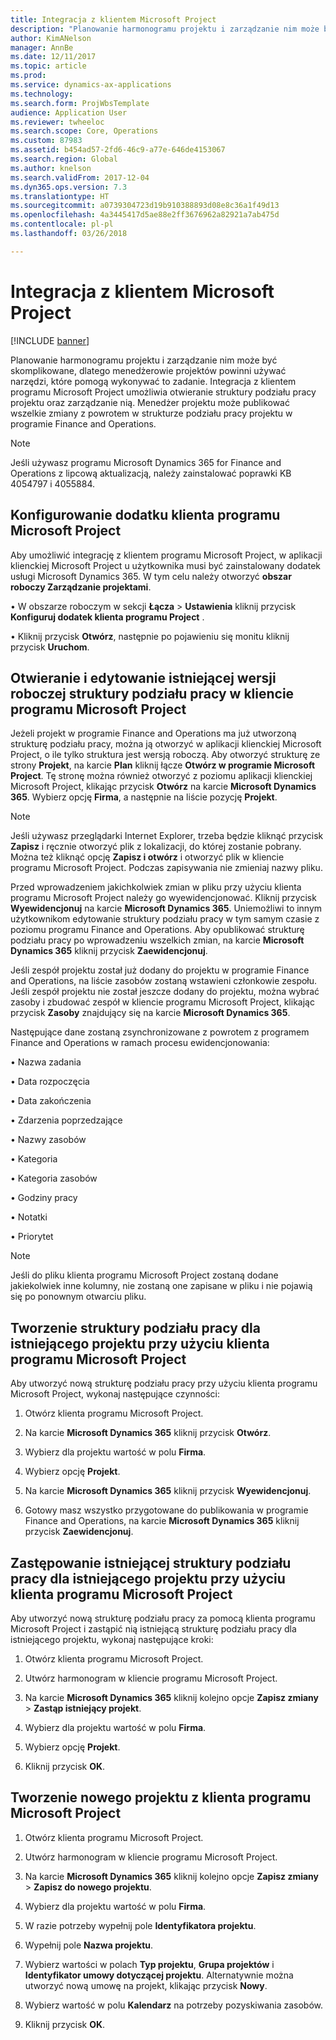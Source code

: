 ```yaml
---
title: Integracja z klientem Microsoft Project
description: "Planowanie harmonogramu projektu i zarządzanie nim może być skomplikowane, dlatego menedżerowie projektów powinni używać narzędzi, które pomogą wykonywać to zadanie. Integracja z klientem programu Microsoft Project umożliwia otwieranie struktury podziału pracy projektu oraz zarządzanie nią."
author: KimANelson
manager: AnnBe
ms.date: 12/11/2017
ms.topic: article
ms.prod: 
ms.service: dynamics-ax-applications
ms.technology: 
ms.search.form: ProjWbsTemplate
audience: Application User
ms.reviewer: twheeloc
ms.search.scope: Core, Operations
ms.custom: 87983
ms.assetid: b454ad57-2fd6-46c9-a77e-646de4153067
ms.search.region: Global
ms.author: knelson
ms.search.validFrom: 2017-12-04
ms.dyn365.ops.version: 7.3
ms.translationtype: HT
ms.sourcegitcommit: a0739304723d19b910388893d08e8c36a1f49d13
ms.openlocfilehash: 4a3445417d5ae88e2ff3676962a82921a7ab475d
ms.contentlocale: pl-pl
ms.lasthandoff: 03/26/2018

---
```


# <a name="microsoft-project-client-integration"></a>Integracja z klientem Microsoft Project

[!INCLUDE [banner](../includes/banner.md)]

Planowanie harmonogramu projektu i zarządzanie nim może być skomplikowane, dlatego menedżerowie projektów powinni używać narzędzi, które pomogą wykonywać to zadanie. Integracja z klientem programu Microsoft Project umożliwia otwieranie struktury podziału pracy projektu oraz zarządzanie nią. Menedżer projektu może publikować wszelkie zmiany z powrotem w strukturze podziału pracy projektu w programie Finance and Operations.

> [!NOTE]
> Jeśli używasz programu Microsoft Dynamics 365 for Finance and Operations z lipcową aktualizacją, należy zainstalować poprawki KB 4054797 i 4055884.

## <a name="configure-the-microsoft-project-client-add-in"></a>Konfigurowanie dodatku klienta programu Microsoft Project
Aby umożliwić integrację z klientem programu Microsoft Project, w aplikacji klienckiej Microsoft Project u użytkownika musi być zainstalowany dodatek usługi Microsoft Dynamics 365. W tym celu należy otworzyć **obszar roboczy Zarządzanie projektami**.

•   W obszarze roboczym w sekcji **Łącza** > **Ustawienia** kliknij przycisk **Konfiguruj dodatek klienta programu Project** .

•   Kliknij przycisk **Otwórz**, następnie po pojawieniu się monitu kliknij przycisk **Uruchom**.

## <a name="open-and-edit-an-existing-draft-work-breakdown-structure-in-microsoft-project-client"></a>Otwieranie i edytowanie istniejącej wersji roboczej struktury podziału pracy w kliencie programu Microsoft Project
Jeżeli projekt w programie Finance and Operations ma już utworzoną strukturę podziału pracy, można ją otworzyć w aplikacji klienckiej Microsoft Project, o ile tylko struktura jest wersją roboczą. Aby otworzyć strukturę ze strony **Projekt**, na karcie **Plan** kliknij łącze **Otwórz w programie Microsoft Project**. Tę stronę można również otworzyć z poziomu aplikacji klienckiej Microsoft Project, klikając przycisk **Otwórz** na karcie **Microsoft Dynamics 365**. Wybierz opcję **Firma**, a następnie na liście pozycję **Projekt**.

> [!NOTE]
> Jeśli używasz przeglądarki Internet Explorer, trzeba będzie kliknąć przycisk **Zapisz** i ręcznie otworzyć plik z lokalizacji, do której zostanie pobrany. Można też kliknąć opcję **Zapisz i otwórz** i otworzyć plik w kliencie programu Microsoft Project. Podczas zapisywania nie zmieniaj nazwy pliku.

Przed wprowadzeniem jakichkolwiek zmian w pliku przy użyciu klienta programu Microsoft Project należy go wyewidencjonować. Kliknij przycisk **Wyewidencjonuj** na karcie **Microsoft Dynamics 365**. Uniemożliwi to innym użytkownikom edytowanie struktury podziału pracy w tym samym czasie z poziomu programu Finance and Operations. Aby opublikować strukturę podziału pracy po wprowadzeniu wszelkich zmian, na karcie **Microsoft Dynamics 365** kliknij przycisk **Zaewidencjonuj**.

Jeśli zespół projektu został już dodany do projektu w programie Finance and Operations, na liście zasobów zostaną wstawieni członkowie zespołu. Jeśli zespół projektu nie został jeszcze dodany do projektu, można wybrać zasoby i zbudować zespół w kliencie programu Microsoft Project, klikając przycisk **Zasoby** znajdujący się na karcie **Microsoft Dynamics 365**. 

Następujące dane zostaną zsynchronizowane z powrotem z programem Finance and Operations w ramach procesu ewidencjonowania:

•   Nazwa zadania

•   Data rozpoczęcia

•   Data zakończenia

•   Zdarzenia poprzedzające

•   Nazwy zasobów

•   Kategoria

•   Kategoria zasobów

•   Godziny pracy

•   Notatki

•   Priorytet

> [!NOTE]
> Jeśli do pliku klienta programu Microsoft Project zostaną dodane jakiekolwiek inne kolumny, nie zostaną one zapisane w pliku i nie pojawią się po ponownym otwarciu pliku.

## <a name="create-the-work-breakdown-structure-for-an-existing-project-using-microsoft-project-client"></a>Tworzenie struktury podziału pracy dla istniejącego projektu przy użyciu klienta programu Microsoft Project
Aby utworzyć nową strukturę podziału pracy przy użyciu klienta programu Microsoft Project, wykonaj następujące czynności:


1.  Otwórz klienta programu Microsoft Project.

2.  Na karcie **Microsoft Dynamics 365** kliknij przycisk **Otwórz**.

3.  Wybierz dla projektu wartość w polu **Firma**.

4.  Wybierz opcję **Projekt**.

5.  Na karcie **Microsoft Dynamics 365** kliknij przycisk **Wyewidencjonuj**.

6.  Gotowy masz wszystko przygotowane do publikowania w programie Finance and Operations, na karcie **Microsoft Dynamics 365** kliknij przycisk **Zaewidencjonuj**.

## <a name="replace-the-existing-work-breakdown-structure-for-an-existing-project-using-microsoft-project-client"></a>Zastępowanie istniejącej struktury podziału pracy dla istniejącego projektu przy użyciu klienta programu Microsoft Project
Aby utworzyć nową strukturę podziału pracy za pomocą klienta programu Microsoft Project i zastąpić nią istniejącą strukturę podziału pracy dla istniejącego projektu, wykonaj następujące kroki:

1.  Otwórz klienta programu Microsoft Project.

2.  Utwórz harmonogram w kliencie programu Microsoft Project.

3.  Na karcie **Microsoft Dynamics 365** kliknij kolejno opcje **Zapisz zmiany** > **Zastąp istniejący projekt**.

4.  Wybierz dla projektu wartość w polu **Firma**.

5.  Wybierz opcję **Projekt**.

6.  Kliknij przycisk **OK**.

## <a name="create-a-new-project-from-within-microsoft-project-client"></a>Tworzenie nowego projektu z klienta programu Microsoft Project


1.  Otwórz klienta programu Microsoft Project.

2.  Utwórz harmonogram w kliencie programu Microsoft Project.

3.  Na karcie **Microsoft Dynamics 365** kliknij kolejno opcje **Zapisz zmiany** > **Zapisz do nowego projektu**.

4.  Wybierz dla projektu wartość w polu **Firma**.

5.  W razie potrzeby wypełnij pole **Identyfikatora projektu**.

6.  Wypełnij pole **Nazwa projektu**.

7.  Wybierz wartości w polach **Typ projektu**, **Grupa projektów** i **Identyfikator umowy dotyczącej projektu**. Alternatywnie można utworzyć nową umowę na projekt, klikając przycisk **Nowy**.

8.  Wybierz wartość w polu **Kalendarz** na potrzeby pozyskiwania zasobów.

11. Kliknij przycisk **OK**.

